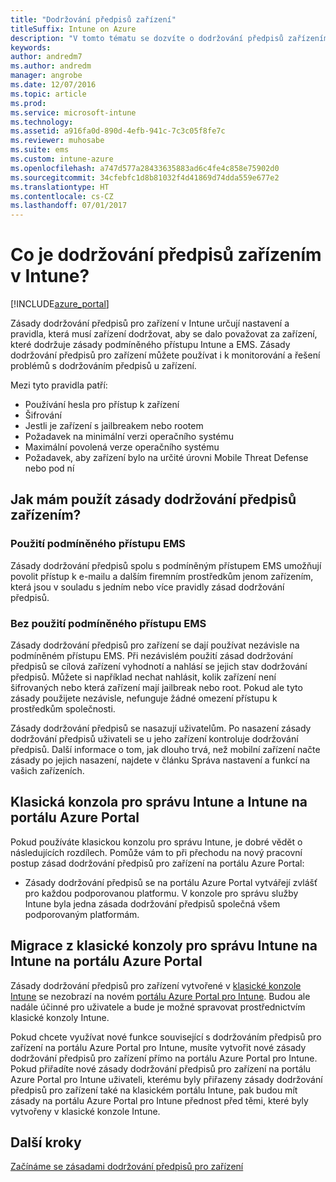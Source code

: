 ```yaml
---
title: "Dodržování předpisů zařízení"
titleSuffix: Intune on Azure
description: "V tomto tématu se dozvíte o dodržování předpisů zařízením v Microsoft Intune."
keywords: 
author: andredm7
ms.author: andredm
manager: angrobe
ms.date: 12/07/2016
ms.topic: article
ms.prod: 
ms.service: microsoft-intune
ms.technology: 
ms.assetid: a916fa0d-890d-4efb-941c-7c3c05f8fe7c
ms.reviewer: muhosabe
ms.suite: ems
ms.custom: intune-azure
ms.openlocfilehash: a747d577a28433635883ad6c4fe4c858e75902d0
ms.sourcegitcommit: 34cfebfc1d8b81032f4d41869d74dda559e677e2
ms.translationtype: HT
ms.contentlocale: cs-CZ
ms.lasthandoff: 07/01/2017
---
```

# <a name="what-is-device-compliance-in-intune"></a>Co je dodržování předpisů zařízením v Intune?

[!INCLUDE[azure_portal](./includes/azure_portal.md)]

Zásady dodržování předpisů pro zařízení v Intune určují nastavení a pravidla, která musí zařízení dodržovat, aby se dalo považovat za zařízení, které dodržuje zásady podmíněného přístupu Intune a EMS. Zásady dodržování předpisů pro zařízení můžete používat i k monitorování a řešení problémů s dodržováním předpisů u zařízení. 

Mezi tyto pravidla patří:

- Používání hesla pro přístup k zařízení
- Šifrování
- Jestli je zařízení s jailbreakem nebo rootem
- Požadavek na minimální verzi operačního systému
- Maximální povolená verze operačního systému
- Požadavek, aby zařízení bylo na určité úrovni Mobile Threat Defense nebo pod ní

<!---##  Concepts
Following are some terms and concepts that are useful to understanding how to use compliance policies.

### Device compliance requirements
Compliance requirements are essentially rules like requiring a device PIN or encryption that you can specify as required or not required for a compliance policy.

### Actions for noncompliance

You can specify what needs to happen when a device is determined as noncompliant. This can be a sequence of actions during a specific time.
When you specify these actions, Intune will automatically initiate them in the sequence you specify. See the following example of a sequence of
actions for a device that continues to be in the noncompliant status for
a week:

-   When the device is first determined to be non-compliant, an email with noncompliant notification is sent to the user.

-   3 days after initial noncompliance state, a follow up reminder is sent to the user.

-   5 days after initial noncompliance state, a final reminder with a notification that access to company resources will be blocked on the device in 2 days if the compliance issues are not remediated is sent to the user.

-   7 days after initial noncompliance state, access to company resources is blocked. This requires that you have conditional access policy that specifies that access from noncompliant devices should    be blocked for services such as Exchange and SharePoint.

### Grace Period

This is the time between when a device is first determined as
noncompliant to when access to company resources on that device is blocked. This time allows for time that the user has to resolve
compliance issues on the device. You can also use this time to create your action sequences to send notifications to the user before their access is blocked.

Remember that you need to implement conditional access policies in addition to compliance policies in order for access to company resources to be blocked.--->

##  <a name="how-should-i-use-a-device-compliance-policy"></a>Jak mám použít zásady dodržování předpisů zařízením?

### <a name="using-ems-conditional-access"></a>Použití podmíněného přístupu EMS
Zásady dodržování předpisů spolu s podmíněným přístupem EMS umožňují povolit přístup k e-mailu a dalším firemním prostředkům jenom zařízením, která jsou v souladu s jedním nebo více pravidly zásad dodržování předpisů.

### <a name="not-using-ems-conditional-access"></a>Bez použití podmíněného přístupu EMS
Zásady dodržování předpisů pro zařízení se dají používat nezávisle na podmíněném přístupu EMS.
Při nezávislém použití zásad dodržování předpisů se cílová zařízení vyhodnotí a nahlásí se jejich stav dodržování předpisů. Můžete si například nechat nahlásit, kolik zařízení není šifrovaných nebo která zařízení mají jailbreak nebo root. Pokud ale tyto zásady použijete nezávisle, nefunguje žádné omezení přístupu k prostředkům společnosti.

Zásady dodržování předpisů se nasazují uživatelům. Po nasazení zásady dodržování předpisů uživateli se u jeho zařízení kontroluje dodržování předpisů. Další informace o tom, jak dlouho trvá, než mobilní zařízení načte zásady po jejich nasazení, najdete v článku Správa nastavení a funkcí na vašich zařízeních.

##  <a name="intune-classic-admin-console-vs-intune-on-the-azure-portal"></a>Klasická konzola pro správu Intune a Intune na portálu Azure Portal

Pokud používáte klasickou konzolu pro správu Intune, je dobré vědět o následujících rozdílech. Pomůže vám to při přechodu na nový pracovní postup zásad dodržování předpisů pro zařízení na portálu Azure Portal:

-   Zásady dodržování předpisů se na portálu Azure Portal vytvářejí zvlášť pro každou podporovanou platformu. V konzole pro správu služby Intune byla jedna zásada dodržování předpisů společná všem podporovaným platformám.

<!--- -   In the Azure portal, you have the ability to specify actions and notifications that are intiated when a device is determined to be noncompliant. This ability does not exist in the Intune admin console.

-   In the Azure portal, you can set a grace period to allow time for the end-user to get their device back to compliance status before they completely lose the ability to get company data on their device. This is not available in the Intune admin console.--->

##  <a name="migration-from-intune-classic-console-to-intune-on-the-azure-portal"></a>Migrace z klasické konzoly pro správu Intune na Intune na portálu Azure Portal

Zásady dodržování předpisů pro zařízení vytvořené v [klasické konzole Intune](https://manage.microsoft.com) se nezobrazí na novém [portálu Azure Portal pro Intune](https://portal.azure.com). Budou ale nadále účinné pro uživatele a bude je možné spravovat prostřednictvím klasické konzoly Intune.

Pokud chcete využívat nové funkce související s dodržováním předpisů pro zařízení na portálu Azure Portal pro Intune, musíte vytvořit nové zásady dodržování předpisů pro zařízení přímo na portálu Azure Portal pro Intune. Pokud přiřadíte nové zásady dodržování předpisů pro zařízení na portálu Azure Portal pro Intune uživateli, kterému byly přiřazeny zásady dodržování předpisů pro zařízení také na klasickém portálu Intune, pak budou mít zásady na portálu Azure Portal pro Intune přednost před těmi, které byly vytvořeny v klasické konzole Intune.

##  <a name="next-steps"></a>Další kroky

[Začínáme se zásadami dodržování předpisů pro zařízení](device-compliance-get-started.md)


<!---### See also

Conditional access--->

